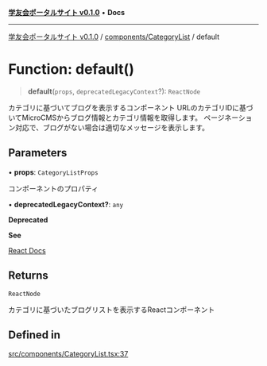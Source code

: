 [**学友会ポータルサイト v0.1.0**](../../../README.md) • **Docs**

***

[学友会ポータルサイト v0.1.0](../../../modules.md) / [components/CategoryList](../README.md) / default

# Function: default()

> **default**(`props`, `deprecatedLegacyContext`?): `ReactNode`

カテゴリに基づいてブログを表示するコンポーネント
URLのカテゴリIDに基づいてMicroCMSからブログ情報とカテゴリ情報を取得します。
ページネーション対応で、ブログがない場合は適切なメッセージを表示します。

## Parameters

• **props**: `CategoryListProps`

コンポーネントのプロパティ

• **deprecatedLegacyContext?**: `any`

**Deprecated**

**See**

[React Docs](https://legacy.reactjs.org/docs/legacy-context.html#referencing-context-in-lifecycle-methods)

## Returns

`ReactNode`

カテゴリに基づいたブログリストを表示するReactコンポーネント

## Defined in

[src/components/CategoryList.tsx:37](https://github.com/iU-Alumni-Association/gakuyukai-new/blob/9032bc93fe144cf1419e63a5b72095e28cfeb84b/src/components/CategoryList.tsx#L37)
